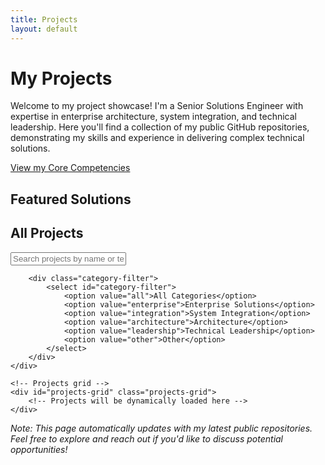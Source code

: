```yaml
---
title: Projects
layout: default
---
```


# My Projects

Welcome to my project showcase! I'm a Senior Solutions Engineer with expertise in enterprise architecture, system integration, and technical leadership. Here you'll find a collection of my public GitHub repositories, demonstrating my skills and experience in delivering complex technical solutions.

[View my Core Competencies](/competencies)

## Featured Solutions

<div id="featured-projects" class="featured-grid">
    <!-- Featured projects will be dynamically loaded here -->
</div>

## All Projects

<div id="repos" class="repos-container">
    <!-- Search and filter controls -->
    <div class="filter-controls">
        <div class="search-box">
            <input type="text" id="search-input" placeholder="Search projects by name or technology">
            <i class="fas fa-search"></i>
        </div>
        
        <div class="category-filter">
            <select id="category-filter">
                <option value="all">All Categories</option>
                <option value="enterprise">Enterprise Solutions</option>
                <option value="integration">System Integration</option>
                <option value="architecture">Architecture</option>
                <option value="leadership">Technical Leadership</option>
                <option value="other">Other</option>
            </select>
        </div>
    </div>

    <!-- Projects grid -->
    <div id="projects-grid" class="projects-grid">
        <!-- Projects will be dynamically loaded here -->
    </div>
</div>

*Note: This page automatically updates with my latest public repositories. Feel free to explore and reach out if you'd like to discuss potential opportunities!*

<!-- Add Font Awesome for icons -->
<link rel="stylesheet" href="https://cdnjs.cloudflare.com/ajax/libs/font-awesome/5.15.4/css/all.min.css">

<!-- Add JavaScript for dynamic functionality -->
<script>
document.addEventListener('DOMContentLoaded', function() {
    const GITHUB_USERNAME = 'poglesbyg';
    const GITHUB_API_URL = `https://api.github.com/users/${GITHUB_USERNAME}/repos`;
    
    // Initialize search functionality
    const searchInput = document.getElementById('search-input');
    const categoryFilter = document.getElementById('category-filter');
    
    // Add event listeners for search and filter
    searchInput.addEventListener('input', filterProjects);
    categoryFilter.addEventListener('change', filterProjects);
    
    // Store all projects for filtering
    let allProjects = [];
    
    // Fetch repositories from GitHub API
    async function fetchRepositories() {
        try {
            const response = await fetch(GITHUB_API_URL);
            if (!response.ok) throw new Error('Failed to fetch repositories');
            
            const repos = await response.json();
            allProjects = repos.map(repo => ({
                name: repo.name,
                description: repo.description || 'No description available',
                url: repo.html_url,
                topics: repo.topics || [],
                language: repo.language,
                stars: repo.stargazers_count,
                forks: repo.forks_count,
                category: determineCategory(repo)
            }));
            
            // Sort projects by stars and forks
            allProjects.sort((a, b) => (b.stars + b.forks) - (a.stars + a.forks));
            
            // Load featured and all projects
            loadFeaturedProjects();
            loadAllProjects();
        } catch (error) {
            console.error('Error fetching repositories:', error);
            showError('Failed to load repositories. Please try again later.');
        }
    }
    
    // Determine project category based on topics and description
    function determineCategory(repo) {
        const topics = repo.topics || [];
        const description = (repo.description || '').toLowerCase();
        
        if (topics.includes('enterprise') || description.includes('enterprise')) return 'enterprise';
        if (topics.includes('integration') || description.includes('integration')) return 'integration';
        if (topics.includes('architecture') || description.includes('architecture')) return 'architecture';
        if (topics.includes('leadership') || description.includes('leadership')) return 'leadership';
        return 'other';
    }
    
    // Filter projects based on search term and category
    function filterProjects() {
        const searchTerm = searchInput.value.toLowerCase();
        const category = categoryFilter.value;
        
        const filteredProjects = allProjects.filter(project => {
            const matchesSearch = project.name.toLowerCase().includes(searchTerm) ||
                                project.description.toLowerCase().includes(searchTerm) ||
                                project.topics.some(topic => topic.toLowerCase().includes(searchTerm));
            
            const matchesCategory = category === 'all' || project.category === category;
            
            return matchesSearch && matchesCategory;
        });
        
        renderProjects(filteredProjects, document.getElementById('projects-grid'));
    }
    
    // Load featured projects (top 3 by stars/forks)
    function loadFeaturedProjects() {
        const featuredProjects = allProjects.slice(0, 3);
        renderProjects(featuredProjects, document.getElementById('featured-projects'), true);
    }
    
    // Load all projects
    function loadAllProjects() {
        renderProjects(allProjects, document.getElementById('projects-grid'));
    }
    
    // Render projects to the specified container
    function renderProjects(projects, container, isFeatured = false) {
        container.innerHTML = '';
        
        if (projects.length === 0) {
            container.innerHTML = '<div class="no-projects">No projects found matching your criteria.</div>';
            return;
        }
        
        projects.forEach(project => {
            const card = document.createElement('div');
            card.className = `project-card ${isFeatured ? 'featured' : ''}`;
            
            card.innerHTML = `
                <div class="project-content">
                    <h3 class="project-title">
                        <a href="${project.url}" target="_blank" rel="noopener">
                            ${project.name}
                        </a>
                    </h3>
                    <p class="project-description">${project.description}</p>
                    <div class="project-meta">
                        ${project.language ? `<span class="project-language">${project.language}</span>` : ''}
                        <span class="project-stats">
                            <i class="fas fa-star"></i> ${project.stars}
                            <i class="fas fa-code-branch"></i> ${project.forks}
                        </span>
                    </div>
                    <div class="project-tags">
                        ${project.topics.map(topic => `
                            <span class="project-tag">${topic}</span>
                        `).join('')}
                    </div>
                </div>
            `;
            
            container.appendChild(card);
        });
    }
    
    // Show error message
    function showError(message) {
        const container = document.getElementById('projects-grid');
        container.innerHTML = `
            <div class="error-message">
                <i class="fas fa-exclamation-circle"></i>
                <p>${message}</p>
            </div>
        `;
    }
    
    // Initial fetch
    fetchRepositories();
});
</script>

<style>
/* Additional styles for project cards */
.project-meta {
    display: flex;
    align-items: center;
    gap: 1rem;
    margin-bottom: 1rem;
    color: var(--text-light);
    font-size: 0.875rem;
}

.project-language {
    display: inline-flex;
    align-items: center;
    gap: 0.5rem;
}

.project-language::before {
    content: '';
    display: inline-block;
    width: 12px;
    height: 12px;
    border-radius: 50%;
    background: var(--primary-color);
}

.project-stats {
    display: flex;
    align-items: center;
    gap: 0.5rem;
}

.project-stats i {
    color: var(--primary-color);
}

.error-message {
    text-align: center;
    padding: 2rem;
    color: var(--accent-color);
}

.error-message i {
    font-size: 2rem;
    margin-bottom: 1rem;
}

.no-projects {
    text-align: center;
    padding: 2rem;
    color: var(--text-light);
}

.featured .project-card {
    border: 2px solid var(--primary-color);
}

/* Dark mode support */
@media (prefers-color-scheme: dark) {
    :root {
        --card-background: rgba(30, 41, 59, 0.9);
        --text-color: #f1f5f9;
        --text-light: #94a3b8;
        --shadow-color: rgba(0, 0, 0, 0.2);
    }
    
    .search-box input,
    .category-filter select {
        background: rgba(30, 41, 59, 0.8);
        color: var(--text-color);
    }
    
    .project-tag {
        background: rgba(99, 102, 241, 0.2);
    }
}
</style>

